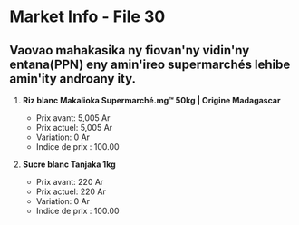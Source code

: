 # Market Info - File 30

## Vaovao mahakasika ny fiovan'ny vidin'ny entana(PPN) eny amin'ireo supermarchés lehibe amin'ity androany ity.

1. **Riz blanc Makalioka Supermarché.mg™ 50kg | Origine Madagascar**
   - Prix avant: 5,005 Ar
   - Prix actuel: 5,005 Ar
   - Variation: 0 Ar
   - Indice de prix : 100.00

2. **Sucre blanc Tanjaka 1kg**
   - Prix avant: 220 Ar
   - Prix actuel: 220 Ar
   - Variation: 0 Ar
   - Indice de prix : 100.00

